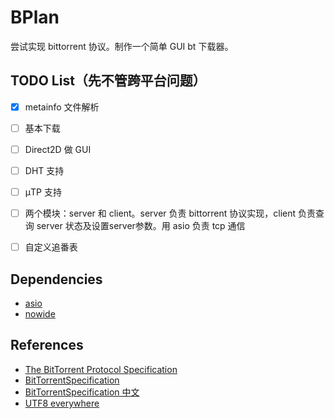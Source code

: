 # BPlan
尝试实现 bittorrent 协议。制作一个简单 GUI bt 下载器。

## TODO List（先不管跨平台问题）
- [x] metainfo 文件解析
- [ ] 基本下载
- [ ] Direct2D 做 GUI
- [ ] DHT 支持
- [ ] μTP 支持
- [ ] 两个模块：server 和 client。server 负责 bittorrent 协议实现，client 负责查询 server 状态及设置server参数。用 asio 负责 tcp 通信
- [ ] 自定义追番表


## Dependencies
- [asio](https://think-async.com/Asio)
- [nowide](https://github.com/nephatrine/nowide-standalone)


## References
- [The BitTorrent Protocol Specification](http://www.bittorrent.org/beps/bep_0003.html)
- [BitTorrentSpecification](https://wiki.theory.org/index.php/BitTorrentSpecification)
- [BitTorrentSpecification 中文](https://zh.wikibooks.org/wiki/BitTorrent%E5%8D%8F%E8%AE%AE%E8%A7%84%E8%8C%83)
- [UTF8 everywhere](http://utf8everywhere.org/zh-cn)
